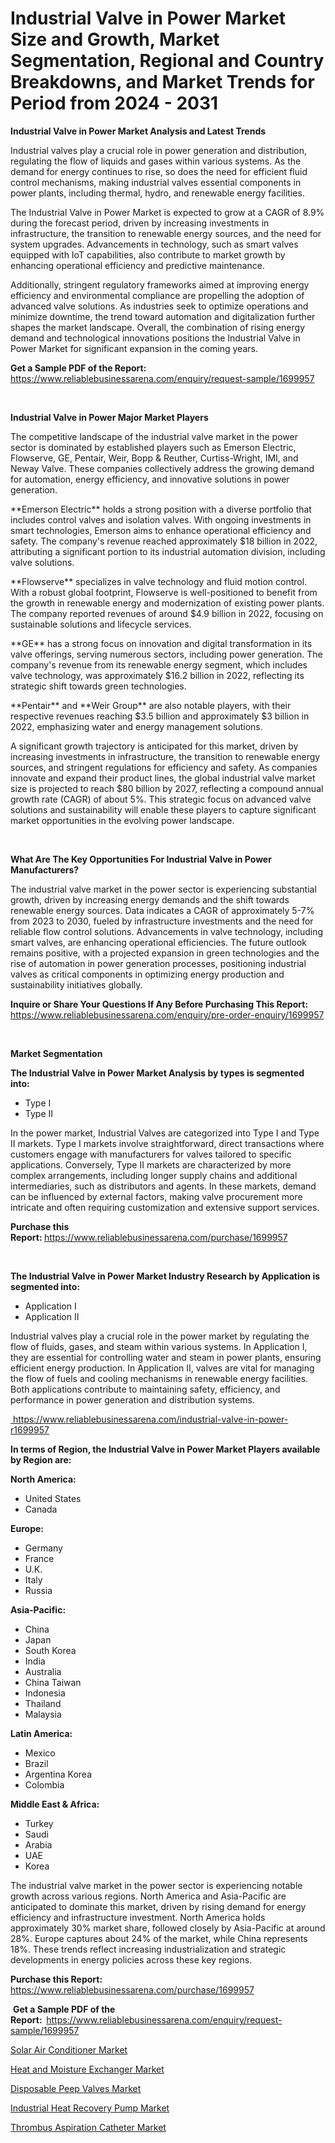 <p><h1>Industrial Valve in Power Market Size and Growth, Market Segmentation, Regional and Country Breakdowns, and Market Trends for Period from 2024 -  2031</h1></p><p><strong>Industrial Valve in Power Market Analysis and Latest Trends</strong></p>
<p><p>Industrial valves play a crucial role in power generation and distribution, regulating the flow of liquids and gases within various systems. As the demand for energy continues to rise, so does the need for efficient fluid control mechanisms, making industrial valves essential components in power plants, including thermal, hydro, and renewable energy facilities.</p><p>The Industrial Valve in Power Market is expected to grow at a CAGR of 8.9% during the forecast period, driven by increasing investments in infrastructure, the transition to renewable energy sources, and the need for system upgrades. Advancements in technology, such as smart valves equipped with IoT capabilities, also contribute to market growth by enhancing operational efficiency and predictive maintenance.</p><p>Additionally, stringent regulatory frameworks aimed at improving energy efficiency and environmental compliance are propelling the adoption of advanced valve solutions. As industries seek to optimize operations and minimize downtime, the trend toward automation and digitalization further shapes the market landscape. Overall, the combination of rising energy demand and technological innovations positions the Industrial Valve in Power Market for significant expansion in the coming years.</p></p>
<p><strong>Get a Sample PDF of the Report:&nbsp;</strong> <a href="https://www.reliablebusinessarena.com/enquiry/request-sample/1699957?utm_campaign=1355&utm_medium=2&utm_source=Github&utm_content=ia&utm_term=21102024&utm_id=industrial-valve-in-power">https://www.reliablebusinessarena.com/enquiry/request-sample/1699957</a></p>
<p>&nbsp;</p>
<p><strong>Industrial Valve in Power Major Market Players</strong></p>
<p><p>The competitive landscape of the industrial valve market in the power sector is dominated by established players such as Emerson Electric, Flowserve, GE, Pentair, Weir, Bopp & Reuther, Curtiss-Wright, IMI, and Neway Valve. These companies collectively address the growing demand for automation, energy efficiency, and innovative solutions in power generation.</p><p>**Emerson Electric** holds a strong position with a diverse portfolio that includes control valves and isolation valves. With ongoing investments in smart technologies, Emerson aims to enhance operational efficiency and safety. The company's revenue reached approximately $18 billion in 2022, attributing a significant portion to its industrial automation division, including valve solutions.</p><p>**Flowserve** specializes in valve technology and fluid motion control. With a robust global footprint, Flowserve is well-positioned to benefit from the growth in renewable energy and modernization of existing power plants. The company reported revenues of around $4.9 billion in 2022, focusing on sustainable solutions and lifecycle services.</p><p>**GE** has a strong focus on innovation and digital transformation in its valve offerings, serving numerous sectors, including power generation. The company's revenue from its renewable energy segment, which includes valve technology, was approximately $16.2 billion in 2022, reflecting its strategic shift towards green technologies.</p><p>**Pentair** and **Weir Group** are also notable players, with their respective revenues reaching $3.5 billion and approximately $3 billion in 2022, emphasizing water and energy management solutions.</p><p>A significant growth trajectory is anticipated for this market, driven by increasing investments in infrastructure, the transition to renewable energy sources, and stringent regulations for efficiency and safety. As companies innovate and expand their product lines, the global industrial valve market size is projected to reach $80 billion by 2027, reflecting a compound annual growth rate (CAGR) of about 5%. This strategic focus on advanced valve solutions and sustainability will enable these players to capture significant market opportunities in the evolving power landscape.</p></p>
<p>&nbsp;</p>
<p><strong>What Are The Key Opportunities For Industrial Valve in Power Manufacturers?</strong></p>
<p><p>The industrial valve market in the power sector is experiencing substantial growth, driven by increasing energy demands and the shift towards renewable energy sources. Data indicates a CAGR of approximately 5-7% from 2023 to 2030, fueled by infrastructure investments and the need for reliable flow control solutions. Advancements in valve technology, including smart valves, are enhancing operational efficiencies. The future outlook remains positive, with a projected expansion in green technologies and the rise of automation in power generation processes, positioning industrial valves as critical components in optimizing energy production and sustainability initiatives globally.</p></p>
<p><strong>Inquire or Share Your Questions If Any Before Purchasing This Report:</strong> <a href="https://www.reliablebusinessarena.com/enquiry/pre-order-enquiry/1699957?utm_campaign=1355&utm_medium=2&utm_source=Github&utm_content=ia&utm_term=21102024&utm_id=industrial-valve-in-power">https://www.reliablebusinessarena.com/enquiry/pre-order-enquiry/1699957</a></p>
<p>&nbsp;</p>
<p><strong>Market Segmentation</strong></p>
<p><strong>The Industrial Valve in Power Market Analysis by types is segmented into:</strong></p>
<p><ul><li>Type I</li><li>Type II</li></ul></p>
<p><p>In the power market, Industrial Valves are categorized into Type I and Type II markets. Type I markets involve straightforward, direct transactions where customers engage with manufacturers for valves tailored to specific applications. Conversely, Type II markets are characterized by more complex arrangements, including longer supply chains and additional intermediaries, such as distributors and agents. In these markets, demand can be influenced by external factors, making valve procurement more intricate and often requiring customization and extensive support services.</p></p>
<p><strong>Purchase this Report:&nbsp;</strong><a href="https://www.reliablebusinessarena.com/purchase/1699957?utm_campaign=1355&utm_medium=2&utm_source=Github&utm_content=ia&utm_term=21102024&utm_id=industrial-valve-in-power">https://www.reliablebusinessarena.com/purchase/1699957</a></p>
<p>&nbsp;</p>
<p><strong>The Industrial Valve in Power Market Industry Research by Application is segmented into:</strong></p>
<p><ul><li>Application I</li><li>Application II</li></ul></p>
<p><p>Industrial valves play a crucial role in the power market by regulating the flow of fluids, gases, and steam within various systems. In Application I, they are essential for controlling water and steam in power plants, ensuring efficient energy production. In Application II, valves are vital for managing the flow of fuels and cooling mechanisms in renewable energy facilities. Both applications contribute to maintaining safety, efficiency, and performance in power generation and distribution systems.</p></p>
<p><a href="https://www.reliablebusinessarena.com/industrial-valve-in-power-r1699957?utm_campaign=1355&utm_medium=2&utm_source=Github&utm_content=ia&utm_term=21102024&utm_id=industrial-valve-in-power">&nbsp;https://www.reliablebusinessarena.com/industrial-valve-in-power-r1699957</a></p>
<p><strong>In terms of Region, the Industrial Valve in Power Market Players available by Region are:</strong></p>
<p>
    <p> <strong> North America: </strong>
        <ul>
            <li>United States</li>
            <li>Canada</li>
        </ul>
        </p> 
    <p> <strong> Europe: </strong>
        <ul>
            <li>Germany</li>
            <li>France</li>
            <li>U.K.</li>
            <li>Italy</li>
            <li>Russia</li>
        </ul>
        </p> 
    <p> <strong> Asia-Pacific: </strong>
        <ul>
            <li>China</li>
            <li>Japan</li>
            <li>South Korea</li>
            <li>India</li>
            <li>Australia</li>
            <li>China Taiwan</li>
            <li>Indonesia</li>
            <li>Thailand</li>
            <li>Malaysia</li>
        </ul>
        </p> 
    <p> <strong> Latin America: </strong>
        <ul>
            <li>Mexico</li>
            <li>Brazil</li>
            <li>Argentina Korea</li>
            <li>Colombia</li>
        </ul>
        </p> 
    <p> <strong> Middle East & Africa: </strong>
        <ul>
            <li>Turkey</li>
            <li>Saudi</li>
            <li>Arabia</li>
            <li>UAE</li>
            <li>Korea</li>
        </ul>
    </p>
    </p>
<p><p>The industrial valve market in the power sector is experiencing notable growth across various regions. North America and Asia-Pacific are anticipated to dominate this market, driven by rising demand for energy efficiency and infrastructure investment. North America holds approximately 30% market share, followed closely by Asia-Pacific at around 28%. Europe captures about 24% of the market, while China represents 18%. These trends reflect increasing industrialization and strategic developments in energy policies across these key regions.</p></p>
<p><strong>Purchase this Report: </strong><a href="https://www.reliablebusinessarena.com/purchase/1699957?utm_campaign=1355&utm_medium=2&utm_source=Github&utm_content=ia&utm_term=21102024&utm_id=industrial-valve-in-power">https://www.reliablebusinessarena.com/purchase/1699957</a></p>
<p>&nbsp;<strong>Get a Sample PDF of the Report:&nbsp;&nbsp;</strong><a href="https://www.reliablebusinessarena.com/enquiry/request-sample/1699957?utm_campaign=1355&utm_medium=2&utm_source=Github&utm_content=ia&utm_term=21102024&utm_id=industrial-valve-in-power">https://www.reliablebusinessarena.com/enquiry/request-sample/1699957</a></p>
<p><strong></strong></p>
<p><p><a href="https://issuu.com/reportprime-2/docs/solar-air-conditioner-market-size-2_4923b196ff356e?utm_campaign=1355&utm_medium=2&utm_source=Github&utm_content=ia&utm_term=21102024&utm_id=industrial-valve-in-power">Solar Air Conditioner Market</a></p><p><a href="https://www.linkedin.com/pulse/heat-moisture-exchanger-market-share-analysis-growth-thxwe?utm_campaign=1355&utm_medium=2&utm_source=Github&utm_content=ia&utm_term=21102024&utm_id=industrial-valve-in-power">Heat and Moisture Exchanger Market</a></p><p><a href="https://www.linkedin.com/pulse/disposable-peep-valves-market-segmentation-geographical-cxgbe?utm_campaign=1355&utm_medium=2&utm_source=Github&utm_content=ia&utm_term=21102024&utm_id=industrial-valve-in-power">Disposable Peep Valves Market</a></p><p><a href="https://github.com/luckyshygirl/Market-Research-Report-List-6/blob/main/industrial-heat-recovery-pump-market.md?utm_campaign=1355&utm_medium=2&utm_source=Github&utm_content=ia&utm_term=21102024&utm_id=industrial-valve-in-power">Industrial Heat Recovery Pump Market</a></p><p><a href="https://www.linkedin.com/pulse/thrombus-aspiration-catheter-momentum-charting-113-cagr-gy5ee?utm_campaign=1355&utm_medium=2&utm_source=Github&utm_content=ia&utm_term=21102024&utm_id=industrial-valve-in-power">Thrombus Aspiration Catheter Market</a></p></p>